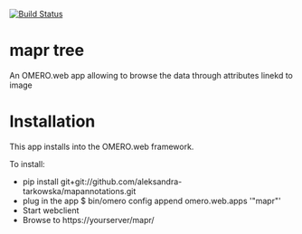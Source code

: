 [![Build Status](https://travis-ci.org/aleksandra-tarkowska/mapannotations.svg?branch=master)](https://travis-ci.org/aleksandra-tarkowska/mapannotations)

# mapr tree
An OMERO.web app allowing to browse the data through attributes linekd to image


# Installation

This app installs into the OMERO.web framework.

To install:
 - pip install git+git://github.com/aleksandra-tarkowska/mapannotations.git
 - plug in the app $ bin/omero config append omero.web.apps '"mapr"'
 - Start webclient
 - Browse to https://yourserver/mapr/
